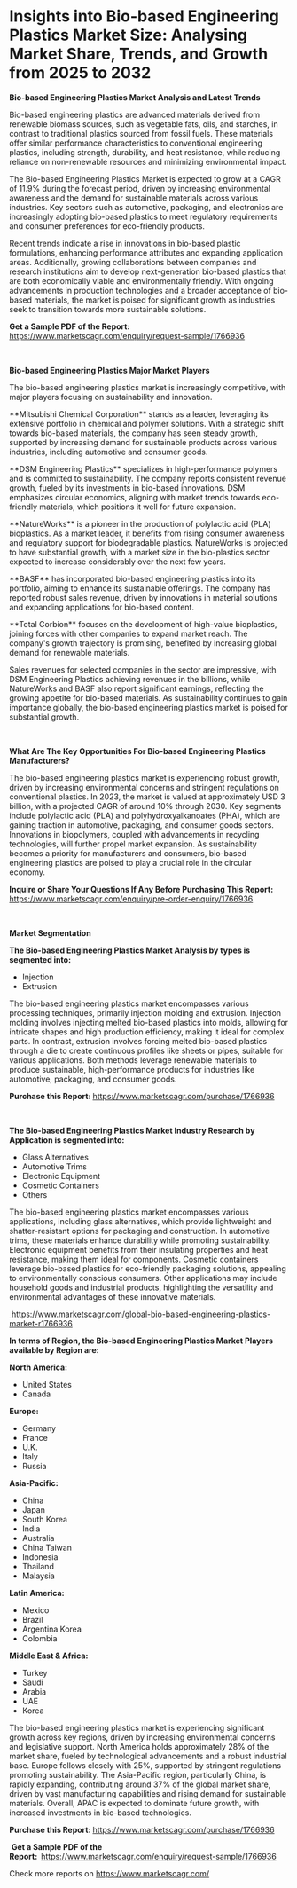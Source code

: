<p><h1>Insights into Bio-based Engineering Plastics Market Size: Analysing Market Share, Trends, and Growth from 2025 to 2032</h1></p><p><strong>Bio-based Engineering Plastics Market Analysis and Latest Trends</strong></p>
<p><p>Bio-based engineering plastics are advanced materials derived from renewable biomass sources, such as vegetable fats, oils, and starches, in contrast to traditional plastics sourced from fossil fuels. These materials offer similar performance characteristics to conventional engineering plastics, including strength, durability, and heat resistance, while reducing reliance on non-renewable resources and minimizing environmental impact. </p><p>The Bio-based Engineering Plastics Market is expected to grow at a CAGR of 11.9% during the forecast period, driven by increasing environmental awareness and the demand for sustainable materials across various industries. Key sectors such as automotive, packaging, and electronics are increasingly adopting bio-based plastics to meet regulatory requirements and consumer preferences for eco-friendly products. </p><p>Recent trends indicate a rise in innovations in bio-based plastic formulations, enhancing performance attributes and expanding application areas. Additionally, growing collaborations between companies and research institutions aim to develop next-generation bio-based plastics that are both economically viable and environmentally friendly. With ongoing advancements in production technologies and a broader acceptance of bio-based materials, the market is poised for significant growth as industries seek to transition towards more sustainable solutions.</p></p>
<p><strong>Get a Sample PDF of the Report:&nbsp;</strong> <a href="https://www.marketscagr.com/enquiry/request-sample/1766936?utm_campaign=2485&utm_medium=2&utm_source=Github&utm_content=ia&utm_term=03042025&utm_id=bio-based-engineering-plastics">https://www.marketscagr.com/enquiry/request-sample/1766936</a></p>
<p>&nbsp;</p>
<p><strong>Bio-based Engineering Plastics Major Market Players</strong></p>
<p><p>The bio-based engineering plastics market is increasingly competitive, with major players focusing on sustainability and innovation. </p><p>**Mitsubishi Chemical Corporation** stands as a leader, leveraging its extensive portfolio in chemical and polymer solutions. With a strategic shift towards bio-based materials, the company has seen steady growth, supported by increasing demand for sustainable products across various industries, including automotive and consumer goods. </p><p>**DSM Engineering Plastics** specializes in high-performance polymers and is committed to sustainability. The company reports consistent revenue growth, fueled by its investments in bio-based innovations. DSM emphasizes circular economics, aligning with market trends towards eco-friendly materials, which positions it well for future expansion.</p><p>**NatureWorks** is a pioneer in the production of polylactic acid (PLA) bioplastics. As a market leader, it benefits from rising consumer awareness and regulatory support for biodegradable plastics. NatureWorks is projected to have substantial growth, with a market size in the bio-plastics sector expected to increase considerably over the next few years.</p><p>**BASF** has incorporated bio-based engineering plastics into its portfolio, aiming to enhance its sustainable offerings. The company has reported robust sales revenue, driven by innovations in material solutions and expanding applications for bio-based content.</p><p>**Total Corbion** focuses on the development of high-value bioplastics, joining forces with other companies to expand market reach. The company's growth trajectory is promising, benefited by increasing global demand for renewable materials.</p><p>Sales revenues for selected companies in the sector are impressive, with DSM Engineering Plastics achieving revenues in the billions, while NatureWorks and BASF also report significant earnings, reflecting the growing appetite for bio-based materials. As sustainability continues to gain importance globally, the bio-based engineering plastics market is poised for substantial growth.</p></p>
<p>&nbsp;</p>
<p><strong>What Are The Key Opportunities For Bio-based Engineering Plastics Manufacturers?</strong></p>
<p><p>The bio-based engineering plastics market is experiencing robust growth, driven by increasing environmental concerns and stringent regulations on conventional plastics. In 2023, the market is valued at approximately USD 3 billion, with a projected CAGR of around 10% through 2030. Key segments include polylactic acid (PLA) and polyhydroxyalkanoates (PHA), which are gaining traction in automotive, packaging, and consumer goods sectors. Innovations in biopolymers, coupled with advancements in recycling technologies, will further propel market expansion. As sustainability becomes a priority for manufacturers and consumers, bio-based engineering plastics are poised to play a crucial role in the circular economy.</p></p>
<p><strong>Inquire or Share Your Questions If Any Before Purchasing This Report:</strong> <a href="https://www.marketscagr.com/enquiry/pre-order-enquiry/1766936?utm_campaign=2485&utm_medium=2&utm_source=Github&utm_content=ia&utm_term=03042025&utm_id=bio-based-engineering-plastics">https://www.marketscagr.com/enquiry/pre-order-enquiry/1766936</a></p>
<p>&nbsp;</p>
<p><strong>Market Segmentation</strong></p>
<p><strong>The Bio-based Engineering Plastics Market Analysis by types is segmented into:</strong></p>
<p><ul><li>Injection</li><li>Extrusion</li></ul></p>
<p><p>The bio-based engineering plastics market encompasses various processing techniques, primarily injection molding and extrusion. Injection molding involves injecting melted bio-based plastics into molds, allowing for intricate shapes and high production efficiency, making it ideal for complex parts. In contrast, extrusion involves forcing melted bio-based plastics through a die to create continuous profiles like sheets or pipes, suitable for various applications. Both methods leverage renewable materials to produce sustainable, high-performance products for industries like automotive, packaging, and consumer goods.</p></p>
<p><strong>Purchase this Report:&nbsp;</strong><a href="https://www.marketscagr.com/purchase/1766936?utm_campaign=2485&utm_medium=2&utm_source=Github&utm_content=ia&utm_term=03042025&utm_id=bio-based-engineering-plastics">https://www.marketscagr.com/purchase/1766936</a></p>
<p>&nbsp;</p>
<p><strong>The Bio-based Engineering Plastics Market Industry Research by Application is segmented into:</strong></p>
<p><ul><li>Glass Alternatives</li><li>Automotive Trims</li><li>Electronic Equipment</li><li>Cosmetic Containers</li><li>Others</li></ul></p>
<p><p>The bio-based engineering plastics market encompasses various applications, including glass alternatives, which provide lightweight and shatter-resistant options for packaging and construction. In automotive trims, these materials enhance durability while promoting sustainability. Electronic equipment benefits from their insulating properties and heat resistance, making them ideal for components. Cosmetic containers leverage bio-based plastics for eco-friendly packaging solutions, appealing to environmentally conscious consumers. Other applications may include household goods and industrial products, highlighting the versatility and environmental advantages of these innovative materials.</p></p>
<p><a href="https://www.marketscagr.com/global-bio-based-engineering-plastics-market-r1766936?utm_campaign=2485&utm_medium=2&utm_source=Github&utm_content=ia&utm_term=03042025&utm_id=bio-based-engineering-plastics">&nbsp;https://www.marketscagr.com/global-bio-based-engineering-plastics-market-r1766936</a></p>
<p><strong>In terms of Region, the Bio-based Engineering Plastics Market Players available by Region are:</strong></p>
<p>
    <p> <strong> North America: </strong>
        <ul>
            <li>United States</li>
            <li>Canada</li>
        </ul>
        </p> 
    <p> <strong> Europe: </strong>
        <ul>
            <li>Germany</li>
            <li>France</li>
            <li>U.K.</li>
            <li>Italy</li>
            <li>Russia</li>
        </ul>
        </p> 
    <p> <strong> Asia-Pacific: </strong>
        <ul>
            <li>China</li>
            <li>Japan</li>
            <li>South Korea</li>
            <li>India</li>
            <li>Australia</li>
            <li>China Taiwan</li>
            <li>Indonesia</li>
            <li>Thailand</li>
            <li>Malaysia</li>
        </ul>
        </p> 
    <p> <strong> Latin America: </strong>
        <ul>
            <li>Mexico</li>
            <li>Brazil</li>
            <li>Argentina Korea</li>
            <li>Colombia</li>
        </ul>
        </p> 
    <p> <strong> Middle East & Africa: </strong>
        <ul>
            <li>Turkey</li>
            <li>Saudi</li>
            <li>Arabia</li>
            <li>UAE</li>
            <li>Korea</li>
        </ul>
    </p>
    </p>
<p><p>The bio-based engineering plastics market is experiencing significant growth across key regions, driven by increasing environmental concerns and legislative support. North America holds approximately 28% of the market share, fueled by technological advancements and a robust industrial base. Europe follows closely with 25%, supported by stringent regulations promoting sustainability. The Asia-Pacific region, particularly China, is rapidly expanding, contributing around 37% of the global market share, driven by vast manufacturing capabilities and rising demand for sustainable materials. Overall, APAC is expected to dominate future growth, with increased investments in bio-based technologies.</p></p>
<p><strong>Purchase this Report: </strong><a href="https://www.marketscagr.com/purchase/1766936?utm_campaign=2485&utm_medium=2&utm_source=Github&utm_content=ia&utm_term=03042025&utm_id=bio-based-engineering-plastics">https://www.marketscagr.com/purchase/1766936</a></p>
<p>&nbsp;<strong>Get a Sample PDF of the Report:&nbsp;&nbsp;</strong><a href="https://www.marketscagr.com/enquiry/request-sample/1766936?utm_campaign=2485&utm_medium=2&utm_source=Github&utm_content=ia&utm_term=03042025&utm_id=bio-based-engineering-plastics">https://www.marketscagr.com/enquiry/request-sample/1766936</a></p>
<p><strong></strong></p>
<p>Check more reports on <a href="https://www.marketscagr.com/?utm_campaign=2485&utm_medium=2&utm_source=Github&utm_content=ia&utm_term=03042025&utm_id=bio-based-engineering-plastics">https://www.marketscagr.com/</a></p>